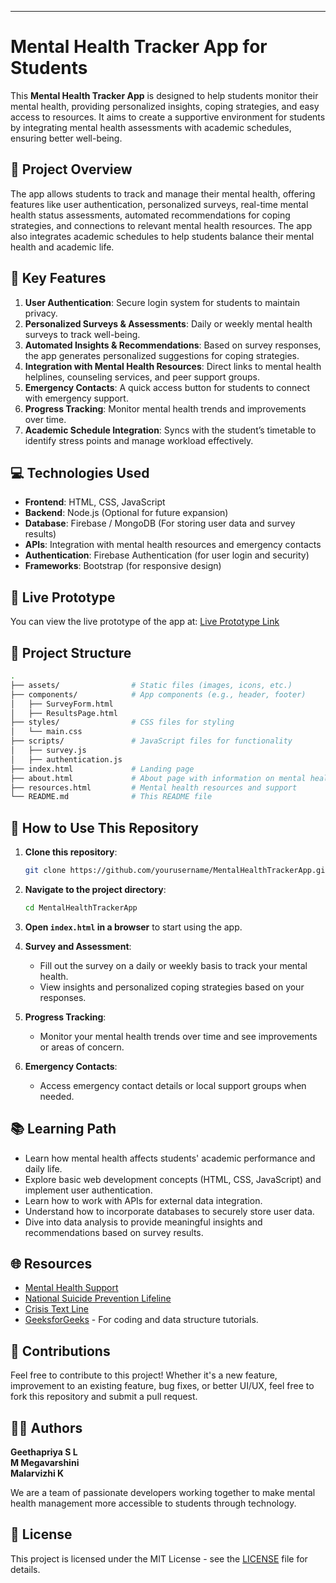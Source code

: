 ---
# Mental Health Tracker App for Students

This **Mental Health Tracker App** is designed to help students monitor their mental health, providing personalized insights, coping strategies, and easy access to resources. It aims to create a supportive environment for students by integrating mental health assessments with academic schedules, ensuring better well-being.

## 🚀 Project Overview

The app allows students to track and manage their mental health, offering features like user authentication, personalized surveys, real-time mental health status assessments, automated recommendations for coping strategies, and connections to relevant mental health resources. The app also integrates academic schedules to help students balance their mental health and academic life.

## 📱 Key Features

1. **User Authentication**: Secure login system for students to maintain privacy.
2. **Personalized Surveys & Assessments**: Daily or weekly mental health surveys to track well-being.
3. **Automated Insights & Recommendations**: Based on survey responses, the app generates personalized suggestions for coping strategies.
4. **Integration with Mental Health Resources**: Direct links to mental health helplines, counseling services, and peer support groups.
5. **Emergency Contacts**: A quick access button for students to connect with emergency support.
6. **Progress Tracking**: Monitor mental health trends and improvements over time.
7. **Academic Schedule Integration**: Syncs with the student’s timetable to identify stress points and manage workload effectively.

## 💻 Technologies Used

- **Frontend**: HTML, CSS, JavaScript
- **Backend**: Node.js (Optional for future expansion)
- **Database**: Firebase / MongoDB (For storing user data and survey results)
- **APIs**: Integration with mental health resources and emergency contacts
- **Authentication**: Firebase Authentication (for user login and security)
- **Frameworks**: Bootstrap (for responsive design)
## 🚀 Live Prototype

You can view the live prototype of the app at: [Live Prototype Link]((https://www.figma.com/design/KGOD7zevMp7isVt2EZtsO1/MENTAL-HEALTH-TRACKER-FOR-STUDENTS?node-id=0-1&p=f&t=V6fPbp0pyAwLWtmk-0))


## 📂 Project Structure

```bash
.
├── assets/                # Static files (images, icons, etc.)
├── components/            # App components (e.g., header, footer)
│   ├── SurveyForm.html
│   ├── ResultsPage.html
├── styles/                # CSS files for styling
│   └── main.css
├── scripts/               # JavaScript files for functionality
│   ├── survey.js
│   ├── authentication.js
├── index.html             # Landing page
├── about.html             # About page with information on mental health
├── resources.html         # Mental health resources and support
└── README.md              # This README file
```

## 🔧 How to Use This Repository

1. **Clone this repository**:
   ```bash
   git clone https://github.com/yourusername/MentalHealthTrackerApp.git
   ```

2. **Navigate to the project directory**:
   ```bash
   cd MentalHealthTrackerApp
   ```

3. **Open `index.html` in a browser** to start using the app.

4. **Survey and Assessment**:
   - Fill out the survey on a daily or weekly basis to track your mental health.
   - View insights and personalized coping strategies based on your responses.

5. **Progress Tracking**:
   - Monitor your mental health trends over time and see improvements or areas of concern.

6. **Emergency Contacts**:
   - Access emergency contact details or local support groups when needed.

## 📚 Learning Path

- Learn how mental health affects students' academic performance and daily life.
- Explore basic web development concepts (HTML, CSS, JavaScript) and implement user authentication.
- Learn how to work with APIs for external data integration.
- Understand how to incorporate databases to securely store user data.
- Dive into data analysis to provide meaningful insights and recommendations based on survey results.

## 🌐 Resources

- [Mental Health Support](https://www.mentalhealth.gov/)
- [National Suicide Prevention Lifeline](https://suicidepreventionlifeline.org/)
- [Crisis Text Line](https://www.crisistextline.org/)
- [GeeksforGeeks](https://www.geeksforgeeks.org/) - For coding and data structure tutorials.

## 🔄 Contributions

Feel free to contribute to this project! Whether it's a new feature, improvement to an existing feature, bug fixes, or better UI/UX, feel free to fork this repository and submit a pull request.

## 🧑‍💻 Authors

**Geethapriya S L**  
**M Megavarshini**  
**Malarvizhi K**

We are a team of passionate developers working together to make mental health management more accessible to students through technology.

## 📜 License

This project is licensed under the MIT License - see the [LICENSE](LICENSE) file for details.

